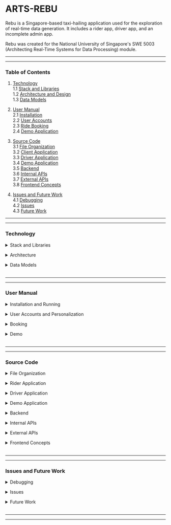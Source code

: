 <!-- Template: https://github.com/mvllow/next-pwa-template -->
<!-- Backend: https://www.youtube.com/watch?v=5PdEmeopJVQ -->

# ARTS-REBU

Rebu is a Singapore-based taxi-hailing application used for the exploration of real-time data generation. It includes a rider app, driver app, and an incomplete admin app.

Rebu was created for the National University of Singapore's SWE 5003 (Architecting Real-Time Systems for Data Processing) module.

---

---

### Table of Contents

1. [Technology](#technology)
   <br />1.1 [Stack and Libraries](#stack)
   <br />1.2 [Architecture and Design](#architecture)
   <br />1.3 [Data Models](#datamodel)

2. [User Manual](#usermanual)
   <br />2.1 [Installation](#installation)
   <br />2.2 [User Accounts](#accounts)
   <br />2.3 [Ride Booking](#booking)
   <br />2.4 [Demo Application](#demomanual)

3. [Source Code](#sourcecode)
   <br />3.1 [File Organization](#fileorganization)
   <br />3.2 [Client Application](#client)
   <br />3.3 [Driver Application](#driver)
   <br />3.4 [Demo Application](#demo)
   <br />3.5 [Backend](#backend)
   <br />3.6 [Internal APIs](#internalapis)
   <br />3.7 [External APIs](#externalapis)
   <br />3.8 [Frontend Concepts](#frontendconcepts)

4. [Issues and Future Work](#issues)
   <br />4.1 [Debugging](#debugging)
   <br />4.2 [Issues](#issues)
   <br />4.3 [Future Work](#futurework)

---

---

### Technology

<a id="stack"></a>

<details>
  <summary>Stack and Libraries</summary>

<br />**Tech Stack and Tools**

> Frontend: **NextJS** (13.4.1) [May 2023] <br />
> Backend: **Spring Boot** (3.0.6) [April 2023] <br />
> Real-Time Data: **Kafka** (3.0.7) [May 2023] <br />
> Batch Data: **MongoDB** <br />

<br />**Frontend Libraries**

Abstraction was generally avoided unless it was necessary or greatly reduced the amount of boilerplate code (for the sake of maintainability). Library selection is based off reputability according to number of installations (refer to the NPM Trends website) and TypeScript support

> Form Validation: `@hookform/resolvers`, `react-hook-form` <br />
> PDF Reports: `@progress/kendo-react-pdf` <br />
> Maps: `@react-gogle-maps/api`, `@googlemaps/markerclusterer` <br />
> Styling: `tailwindcss` <br />
> State Management: `recoil` <br />
> API Routing: `axios` <br />
> Websockets: `sockjs-client`, `stompjs` <br />
> PWA: `next-pwa`

<br />**Backend Libraries**

> Websockets: `spring-boot-starter-websocket`, `sockjs-client`, `stomp-websocket` <br />
> Real-Time Data: `spring-kafka` <br />
> Data Modelling: `lombok` <br />
> JSON Parsing: `gson`

<br />**External APIs**

The Fleet Management System (FMS) simulates taxi location by pulling taxi availability from the Singapore Government's open data API. This API returns a list of all available public taxis in the country and updates every 30 seconds

> Maps: **Google Maps API** (v3) <br />
> Fleet Management: **Taxi Availability API** (data.gov.sg)

  <br />

</details>

<a id="architecture"></a>

<details>
  <summary>Architecture</summary>

The architecture is event-based where each frontend application communicates with the backend through endpoints. The backend relays stream data back to the frontend via web sockets

</details>

<a id="datamodel"></a>

<details>
  <summary>Data Models</summary>

There are 5 MongoDB tables and 4 stream data models:

**MongoDB Models** (Batch Data)

These can be found in the backend through their respective folders

```js
Booking
  bookingID: integer
  messageSubmitedTime: long (ms since epoch)
  messageReceivedTime: long (ms since epoch)
  customerID: integer
  customerName: string
  phoneNumber: integer
  pickUpLocation: Location
  pickUpTime: long (ms since epoch)
  dropLocation: Location
  taxiType: 'regular' | 'plus'
  fareType: 'metered' | 'fixed'
  fare: string
  eta: integer (seconds) (unused)
  status: 'requested' | 'dispatched' | 'cancelled' | 'completed'
  driverID: integer
  sno: integer
  distance: float (meters)
  paymentMethod: string (cash or card number)
  dropTime: long (ms since epoch)
```

```js
Customer
  customerID: integer
  customerName: string
  memberCategory: string (unused)
  age: integer
  gender: string
  amountSpent: double (unused)
  address: string
  city: string (unused)
  countryCode: string (unused)
  contactTitle: string
  phoneNumber: integer
  email: string
  password: string
  phoneCountryCode: integer
  home: Location
  work: Location
  savedLocations: Location[]
  paymentMethods: []
    cardHolder: string
    cardNumber: long
    expiryDate: integer
    cvv: integer
    defaultPaymentMethod: boolean
```

```js
Location (subclass for Customer and Booking)
placeID: string (cachable key from Google Maps API) (unused)
lat: float
lng: float
postcode: string
address: string
placeName: string
```

```js
Driver;
driverID: integer;
driverName: string;
phoneNumber: integer;
rating: double;
```

```js
Review
  reviewID: integer (ID)
  customerID: integer
  driverID: integer
  messageReceivedTime: long (ms since epoch)
  rating: integer (1 to 5)
  reviewBody: string
  areasOfImprovement:
    cleanliness: boolean
    politeness: boolean
    punctuality: boolean
    bookingProcess: boolean
    waitTime: boolean
```

```js
Taxi;
sno: integer(ID);
taxiNumber: string;
taxiType: "plus" | "regular";
tmdtid: string;
taxiFeature: taxiMakeModel: string;
taxiPassengerCapacity: integer;
taxiColor: string;
registeredDrivers: [](unused);
driverID: integer;
driverName: string;
driverPhone: integer;
```

<i>\*sno = serial number; tmdtid may be a better key for auto-incrementing</i>

**Kafka Models** (Stream Data)

These are defined in the Kafka folder under `Kafka/models/`

```js
BookingEvent;
customerID: integer;
customerName: string;
phoneNumber: string;
taxiType: string;
fareType: string;
fare: double;
distance: double;
paymentMethod: string;
eta: double;
pickUpLocation: Location;
dropLocation: Location;
```

```js
DispatchEvent;
customerID: integer;
customerName: string;
customerPhoneNumber: integer;
status: string;
tmdtid: integer;
taxiNumber: string;
taxiPassengerCapacity: integer;
taxiMakeModel: string;
taxiColor: string;
driverID: integer;
driverName: string;
driverPhoneNumber: integer;
sno: integer;
rating: double;
```

```js
TaxiLocatorEvent;
tmdtid: integer;
driverID: integer;
taxiNumber: string;
availabilityStatus: boolean;
currentPosition: lat: float;
lng: float;
```

```js
ChatEvent
  recipientID: string ('d' + driverID or 'c' + customerID)
  type: string
  body: string
```

</details>

<br />

---

---

<a id="sourcecode"></a>

<a id="usermanual"></a>

### User Manual

<a id="installation"></a>

<details>
  <summary>Installation and Running</summary>

This is a brief installation guide - refer to the detailed installation guide for help

**Pre-requisites**

- NPM, Node
- JDK
- VSCode
- Google Maps API Key
- Stub Data for Driver and Taxis

**If everything is already installed**:

- Run Zookeeper: `zookeeper-server-start.bat D:\\kafka\\config\\zookeeper.properties` (check the path)
- Run Kafka: `kafka-server-start.bat D:\\kafka\\config\\server.properties` (check the path)
- Run Spring Boot at `src/main/java/com/rebu/RebuApplication.java`
- Run the frontend applications via `cd` into their directory and `npm run dev`

> In total, there will be 6 terminals: 3 for the backend, 3 for the frontend

**Quick Guide**

1. Clone the project: `git clone https://github.com/suriarasai/ARTS-REBU.git`
2. Run `npm install` on the `customer-app`, `driver-app`, and `demo-app` (try running `npm run dev` on the `demo-app` to see if it renders)
3. Add `.env.local` into the root directory of each of the above apps and populate it with `NEXT_PUBLIC_GOOGLE_MAPS_API_KEY=[APIKEY]`
4. Configure the MongoDB connection by creating `.env` at `src/main/resources/.env` with the following:

```java
MONGO_DATABASE="rebu"
MONGO_USER=""
MONGO_PASSWORD=""
MONGO_CLUSTER="localhost:27017"
```

5. Install Kafka and configure the environment variables. Restart the PC if necessary
6. Start the Zookeeper server via PowerShell. Point the following command at where Kafka was installed

```java
zookeeper-server-start.bat D:\\kafka\\config\\zookeeper.properties
```

7. Start the Kafka server in a new PowerShell terminal (mind the path):

```java
kafka-server-start.bat D:\\kafka\\config\\server.properties
```

8. Install MongoDB Community Server with MongoDB Compass
9. Using MongoDB Compass, create a new database, `rebu`, and add 5 empty collections: `Booking`, `Customer`, `Driver`, `Review`, and `Taxi`
10. Import the stub data into the `Driver` and `Taxi` collections
11. Run the main Java method, `src/main/java/com/rebu/RebuApplication.java`, using the play button on the top right
12. Run `npm run dev` on the remaining apps (`customer-app` and `driver-app`) then open `localhost:3000` (and 3001, 3002)
13. Optional: Install the customer application as a PWA using the icon in the browser's search bar

</details>

<a id="accounts"></a>

<details>
  <summary>User Accounts and Personalization</summary>
  
  <br />

**Registration**: The landing screen on startup is sign-in or register screen. Enter a phone number and if it's not recognized, then the user will be routed through the registration process. Bypass the OTP screen by clicking the next button then fill in the account details

\*Note: Do not enter any real passwords as there's no encryption on the passwords - they're stored as-inputted

**Sign In**: Sign in can be completed via phone number or email/password. Upon successfully signing in, the user data is cached in `localstorage` so refreshing the page or closing and re-opening the application will not prompt the user to sign-in again

**Account Settings**: Account settings can be modified through the settings screen by clicking on the user profile at the top. Modify the desired fields and press the save button

**Payment Methods**: Payment methods can be accessed through the settings screen. From here, users can add a card, change the default card, and remove a card

**Saved Locations**: Users can also optionally add saved locations to make searching for locations quicker. It is possible to set a `Home` and `Work` location, as well as a general list of favourited locations. Add a location using the autocomplete search bar at the top of the screen and click on the suggested address to register the change

</details>

<a id="booking"></a>

<details>
  <summary>Booking</summary>
  
<br />

**Map Interface**: Upon landing on the map screen, the user will be able to see markers of saved locations (if applicable), nearby taxi stands, and the user's current location. The 2 buttons on the right side of the screen are used for toggling points of interest, or for panning to the user's location

**Inputting Origin and Destination Locations**: There are 3 options for location input:

1. Entering an address into the autocomplete search bar
2. Clicking on a saved location in the expanded search UI
3. Selecting the 'Choose Location on the Map' option in the expanded search UI

Once the destination address is inputted, a confirmation button will appear to start the booking process. Leaving the origin address blank will default it to the user's current location

**Taxi Selection**: There are 2 taxi types - `regular` and `plus`, which differ in fare and number of seats. Users can view the origin/destination locations, select their desired taxi type, and edit the payment method before confirming the trip.

> \*Note: Before confirming the trip, the user should sign into the driver application. Hover over a nearby taxi on the customer application to see the corresponding driver ID and sign into that driver's account then wait on the trips screen before confirming on the customer application. <span style="color:red">This must be done within 30 seconds</span> from the time of confirming the route to confirming the taxi selection. This is because the nearby taxis are computed in real-time and refreshed every 30 seconds (around the <span style="color:red">:15 and :45 second mark</span>). A good way to time it is to open the computer or online clock and start around the :22 or :50 second point to guarentee getting up-to-date information on which drivers are nearby (booking events are only sent to the nearest 6 drivers)

**Matching**: Users will wait at this screen until a nearby driver approves the booking request. Users can cancel at any time using the red button on the top left of the screen

\*Note: Clicking on the magnifying glass icon will mock a driver and begin the trip

**Live Trip**: Once a taxi is dispatched, users will be given the taxi/driver information, estimated arrival time (ETA), and projected route the taxi driver will take. There will be 2 notifications when the driver is approaching the pickup location and after they arrive.

Once the taxi arrives at the user location, they will wait and confirm the pickup, then move toward the destination. At this stage, the user is given the option to submit a rating of the trip

\*Note: The chat/call buttons have no functionality

**Arrival**: On arrival, the user is given options to review the receipt and to rate the trip. The receipt may be accessed in the trip history screen, and can be downloaded as a PDF file.

\*Note: The print and share buttons do not have functionality for the receipt

</details>

<a id="demomanual"></a>

<details>
  <summary>Demo</summary>
  
  The demo application is an incomplete work that attempted to create a visual simulation engine that continuously generates stream data and renders it into a map interface. The implemented features are listed:

**(Route) Optimization**: This is a showcase of the Google Maps Routes API which returns a traffic-aware route between 2 locations. Users can drag and drop either of the origin/destination markers to re-compute the route. A traffic layer is also available to show country-wide traffic conditions. The top left panel displays the trip distance and time.

**(Fare) Calculation**: This is a quote engine that estimates the fare based on the time, origin, destination, and taxi type. It shows a fare breakdown upon computation

**(Matching) Visualizer**: This tool features a mocked user marker that can be dragged around the map. Upon releasing the marker at a desired location, the system will compute the nearest taxis and which ones are matched to the rider. The different marker colors indicate the taxi type and the large red circle represents the search radius. Clicking on any of the markers will open it with information on its coordinates, distance, and ETA

**(Trips) Generator**: This tool generates booking requests every second. Requested trips are randomly dispatched with a 50% chance, and dispatched trips are randomly completed (and removed) with a 20% chance, every second

**(Simulation) Interface**: This shows the location of all the taxis in Singapore through various tools such as sparse/dense clustering, heatmaps, and a traffic layer. There is also an incomplete geo-fencing tool that renders a reshapable square onto the map. This is intended to be used to filter the data streams based on the coordinates contained inside the shape. Hovering over any of the individual taxi markers will generate an infowindow on the taxi/driver information (this requires the server to be running)

</details>

<br />

---

---

### Source Code

<a id="fileorganization"></a>

<details>
  <summary>File Organization</summary>
  
**High-level overview**

```
| customer-app/ (Rider app frontend)
| data-models/ (Documentation on API I/O)
| demo-app/ (Demo app frontend w/WIP Simulator)
| driver-app/ (Driver app frontend)
| src/ (Backend)
```

**General Frontend Setup**

```
| api/ (API configuration)
| components/ (Components that render onto the pages)
| pages/ (Pages to be routed to)
| styles/
| - globals.css (Global styling)
| - maps.json (Styling for Google Maps interface)
| constants.tsx (Constant values)
| server.tsx (API router)
| state.tsx (Global state accessors via Recoil)
| types.tsx (Custom types for TypeScript)
```

**Backend Setup**

The backend code is primarily data classes for storing data in MongoDB. The `resources/` folder also contains configuration for the MongoDB and Kafka connections

```
src/main/java/com/rebu
| Booking/
| config/ (Web socket configuration)
| Customer/
| Driver/
| Kafka/
| - Models/ (Stream data models)
| Review/
| Taxi/
| RebuApplication.java
```

Each data class follows the MVC (Model, View, Controller) structure. For example, the `Customer` folder:

```
Customer
| Customer.java (Main data class)
| CustomerController.java (API routing)
| CustomerRepository.java (Custom queries)
| CustomerService.java (Data processing)
| HelperClasses.java (Custom data objects that comprise Customer.java)
```

</details>

<a id="client"></a>

<details>
  <summary>Rider Application</summary>

This section will go overview each of the functional requirements. Optional features (section 3.4) were not implemented

```
customer-app/pages/
| accountSettings.tsx (Account Settings)
| activity.tsx (Trip History)
| home.tsx (Home Screen after sign-in)
| index.tsx (Sign In)
| managePayment.tsx (Payment Methods)
| map.tsx (Map Interface)
| notifications.tsx (Placeholder screen)
| registration.tsx (Registration)
| rewardPoints.tsx (Placeholder screen)
| savedPlaces.tsx (Manage Saved Places)
| settings.tsx (Settings)
```

```
customer-app/components/
| account/ (Account-related components, ex. forms)
| Map/ (Booking components)
| payment/ (Payment components)
| ui/ (Re-used components, ex. nav bar, buffer screens)
```

**3.3.1-2 User Registration and Login**

- `pages/index.tsx`
- `pages/registration`
- `components/account/`

The UI component consists of the login screen (by phone or by email) and the registration screen. Below is the general process:

1. User inputs their phone number. If the number is recognized, they will be signed in, otherwise the user will be routed to the registration process. Form validation will be covered in the [frontend concepts](#frontendconcepts) section
2. (Skip the OTP screen by pressing the next button)

<br />

**3.3.3 Display Profile**

- `pages/settings.tsx`
- `pages/accountSettings.tsx`

Account settings re-use the registration form components to modify account information. Except, since the user information is already known, the `accountSettings` page is able to pre-populate the form elements so that users can directly change the field they want rather than update the entire form.

**3.3.4 Book Taxi**

- `pages/map.tsx`
- `components/Map/TripScreens/`

The booking process follows:

1. **Location input** (via search, saved location, or map click): Once the destination location is inputted, a button will appear to confirm the trip. A blank origin location will default to the user's current location
2. **Taxi selection and payment method**: Several processes occur at this screen:

- 6 nearby taxis are rendered and this data comes from the Singapore Government's Taxi Availability API
- Taxi ETA for each taxi type is calculated based on the nearby taxis in range
- A traffic-aware, optimized route is rendered from the origin to destination locations. This API also returns the trip duration/distance
- Fare calculation for each taxi type

3. **Matching**: Waiting for a nearby driver to accept the booking request. <span style="color: red">For demonstration purposes, it is possible to bypass the matching process by clicking on the magnifying glass icon</span>
4. **Live trip**: Step-by-step:

- Driver approves the trip and is dispatched. Driver, taxi, and ETA information are sent to the customer
- Driver streams their location to the customer throughout the journey. This causes the taxi marker to move based on the taxi locator stream events
- Taxi ETA is updated every minute. At 1 and 0 minutes remaining, there are proximity notifications reminding clients to get ready or board the taxi
- On arrival to the customer's location, the pickup is confirmed by the driver and the taxi starts moving toward the destination. The customer is given the option to rate the trip

5. **Arrival**: After the driver confirms the dropoff, the trip is considered complete and the customer can view the trip receipt (and download it) and rate the trip before returning to the main booking screen

**3.3.5 Make a Payment**

- `pages/managePayment.tsx`
- `components/payment/`

The default payment method is cash, but users may add payment cards through the manage payments screen. There are also options to remove payment methods and change the default payment method

**3.3.6 <del>Route Choices</del>**

There are no route choices, but the customer is provided a traffic-optimized route and is able to track the taxi throughout the journey

**3.3.7 View Trip History**

- `pages/activity.tsx`

This feature queries booking events by the user's ID and renders by time and trip status (ex. completed/cancelled)

**3.3.8 Places of Interest**

- Frontend: `components/Map/Controls/buttons.tsx (TogglePOI)`
- Styling: `styles/maps.json`
- Logic: `components/Map/utils/poi.tsx`

Places of interest are toggled by updating the map's `styles` property.

**3.3.9 Print Receipts**

- `components/Map/TripScreens/Arrival/Receipt.tsx`

Receipts are shown upon ride completion or by clicking on a trip in the trip history UI. The inputs to this function is the bookingID, which is used to get trip, driver, and taxi information

The receipt can be downloaded as a PDF. This is done via the `@progress/kendo-react-pdf` library which reads the DOM to generate a PDF

**3.3.10 Driver Review**

- `components/Map/TripScreens/Arrival/Rating.tsx`

The rating form appears during the live trip and arrival screens. Users can rate the driver (1-5) and offer suggestions from a multi-select list of common criticisms and/or text field.

The form submission is sent to the MongoDB database in the `Reviews` table. The driverID is automatically reported but the submitted rating does not update the driver's overall rating

**3.3.11 <del>Notifications Feature</del>**

The notifications are limited to the taxi proximity notifications that trigger based on the estimated arrival time to the customer's location.

**3.4.1 <del>In-app Chat and Calling</del>**

**3.4.2 <del>Emergency SOS</del>**

**3.4.3 <del>Share Ride</del>**

**3.4.4 <del>Interactive Map</del>**

**3.4.5 <del>Track Driver</del>**

**3.4.6 <del>View Proposed Fare Table</del>**

</details>

<a id="driver"></a>

<details>
  <summary>Driver Application</summary>
  
  The `driver-app` is a very simple application for producing/consuming stream events. Refer to [Frontend Concepts](#frontendconcepts) for internationalization

**Sign In**: The sign-in page is the first page and the only required field is the driverID. Enter an integer from 1 to 3000. The selected driver will correspond with the index in the stub data

Driver information can be viewed at the settings screen, as well as the option to sign out. It is impossible to modify the driver data from within the application.

Note: Unlike the customer application, the driver data is not actively cached and restored on page refresh. Therefore, refreshing the application at any point may cause the application to crash, at which point the best solution is to either reopen the app or sign out and sign in again

**Trips**: The booking lifecycle is as follows:

1. The driver waits at the `Trips` screen for a booking request (they only listen to nearby requests). Once a request appears, they can view the booking information and approve the request (thereby sending a dispatch event to the customer that contains the driver/taxi information)
2. The driver is routed to the `Maps` screen where the routes to the user and destination are calculated
3. After pressing the confirm route button, the driver will start moving toward the client and continuously stream their location
4. On arrival, the driver will send an arrival event (via the chat stream), pause and wait for the customer to board
5. Once boarded, the driver will confirm the pickup and proceed toward the destination
6. Once at the destination, the driver will confirm the dropoff via another message on the chat stream, then stop sharing their location

- At any time, if the customer cancels, the driver will receive a cancellation event through the chat stream which will cease their movement and remove the route polylines from the map

</details>

<a id="demo"></a>

<details>
  <summary>Demo Application</summary>

The purpose of the demo application is to serve as a playground to demonstrate backend processes and attempt to simulate driver-customer interactions. It runs independently and does not require the backend to be operating

<br />**(Fare) Fare Calculator**

This tool computes the fixed fare between 2 locations. The inputs are:

- Taxi Type (regular/plus)
- Pickup Time (regular/peak/night)
- Origin Location Postcode
- Destination Location Postcode
- Distance (auto-calculated)

The fare calculation, `components/fareCalculator/computeFare.tsx`, is based on [LTA's](https://www.lta.gov.sg/content/ltagov/en/getting_around/taxis_private_hire_cars/taxi_fares_payment_methods.html) and considers the following:

|                          | Base           | Plus Type       | Peak Period       | Night Time        |
| ------------------------ | -------------- | --------------- | ----------------- | ----------------- |
| Base Fare                | $2             | +$1             | +$2               |
| Minimum Fare             | $5             | +$2             |
| Distance-based Unit Fare | $0.25 per 400m | +$0.09 per 400m |
| Peak Periods             |                |                 | +25% metered fare | +50% metered fare |
| Location Surcharge\*     | $3 to $7       |
| Temporary Surcharge      | $0.02 per km   |
| Booking Fee              | $2.3           | +$1.2           | +$2.3             | +$2               |
| Cancellation Fee         | $2             | +$2             | +$4               | +$1               |

<i>\*Location surcharge is based on both origin and destination postcodes. Rates are stored in the `locationSurchageMap` variable, in the same file as the calculator</i>

<br />**(Routes) Route Optimization**

Google Maps offers an [advanced route API](https://developers.google.com/maps/documentation/routes/overview) that returns a traffic-aware route (ie. list of coordinates), trip distance, and trip duration.

How to Use: Drag and drop either of the origin/destination markers around the map

Note: This API is fairly expensive at [$0.015 USD per request](https://developers.google.com/maps/documentation/routes/usage-and-billing) because it returns traffic conditions

<br />**(Matching) Matching and Taxi ETA**

This tool helps visualize the matching process:

1. Retrieve the locations of all available taxis in Singapore (ie. a list of coordinates)
2. Assign driver IDs (and taxi IDs, assuming they're the same) to each taxi according to the index at which they're returned
3. Compute which ones are closest to the customer via straight-line lat/lng difference
4. Simulation: While rendering the nearby taxi markers, randomly assign 50% of the markers to be red (ie. plus type) or yellow (ie. regular type). In the customer application, each taxiID is querried to determine the taxi type, but this step is mocked for the demo app
5. Click on any of the taxi markers to view the straight line distance and estimated arrival time. The distance in meters is approximated by multiplying the lat/lng difference by 111190. ETA is also estimated by multiplying the distance by a certain factor

- Taxi ETA for a certain taxi type is computed as the average ETA of that specific taxi type within the 6 nearest taxis

How to use: Drag and drop the user marker to anywhere on the map (including the ocean!). The nearby taxis are re-calculated to determine the new matching

<br />**(Simulation) Visualization Tools**: This map interface demonstrates several tools offered by the Google Maps API:

- K-Means clustering (sparse, dense, none): groups taxis together and show the cluster sizes. Note that the 'none' option is very taxing because it's rendering around 1500-3000 markers onto the map. The total number of taxis can be found by zooming out (until the entire country is visible) as the cluster count changes based on zoom level
- Traffic layer: shows traffic conditions
- Heat map: Similar to clustering but uses a color scale to measure taxi density rather than clusters and numbers
- Geo-fencing: This generates a rectangle that can be moved around and reshaped. Its purpose is to visually filter stream data based on coordinates located inside the shape. However, no logic has been added to this tool

Hovering over any taxi marker will create an infoWindow that shows the taxi/driver information (again, assuming the driverID and taxiID are equal). This is the only database dependency that the demo-app has - all other features will run properly without the Kafka, Mongo, or Spring Boot servers

<br />**(Trips) Data Generator**

This last tool simulates data streams by randomly generating booking events. Every second:

- A random booking event is created with an auto-incrementing booking ID and randomly selected customerID (selection without replacement). The pickup/dropoff locations are randomly selected from a list of Singapore street addresses (n=3910) (`demo-app/public/resources/addresses.json`) that can be geocoded into coordinates and placed onto a map
- With a 50% chance, any of the requested bookings will be matched with a driverID and taxiID (selection without replacement)
- With a 20% chance, any of the dispatched bookings will be completed and removed from the table

Next steps:

- Match bookings with nearby drivers as opposed to random drivers
- Connect the data generator to the map interface, iteratively add booking event markers (geocode pickup locations to coordinates), and draw lines between matched bookings/drivers
- Track completed trips and set up real-time dashboards that track where demand is the highest, revenue per region, etc. and implement geofencing to filter the analytics

</details>

<a id="backend"></a>

<details>
  <summary>Backend</summary>
The case study specifies several applications in section 3.5. The most important ones are the Taxi Booking System (TBS), which controls the booking and dispatch events, and the Fleet Management System, which monitors the taxi locations. The remaining application systems were either not focused on or implemented

<br />

**3.5.1 Taxi Booking System (TBS)**: The TBS (`kafka/`) is responsible for routing booking and dispatch events from the customer and driver. Incoming events are sent to the Kafka server. The TBS also actively listens to the Kafka stream to detect changes, and all changes are console logged then sent to their respective web socket before being delivered to the consumer.

For example, a normal trip would follow:

1. Customer produces a booking event. Backend sends it to Kafka and it's added to a stream
2. The stream has changed so the websocket computes nearby drivers and sends this booking event to them (ie. nearby drivers)
3. The driver app consumes the message and sends a dispatch event. A similar flow ensues where the dispatch event is sent to Kafka, a listener picks up on the change, then sends the information to the customer via web socket

**3.5.2 Fleet Management System (FMS)**: The FMS is mocked using the Singapore Government's [Taxi Availability API](https://data.gov.sg/dataset/taxi-availability?view_id=5ad2510e-6b51-4ffe-9504-6661061a708c&resource_id=9d217820-1350-4032-a7a3-3cd83e222eb7) which returns the location of all of LTA's available taxis in Singapore at any given time. The response is in the form of a geojson object, containing list of LngLat coordinates. This list of taxis is indexed to simulate driverID and taxiIDs (ex. first coordinate pair in the list represents taxiID=1, driverID=1).

The FMS also tracks taxi location during trips. Taxis will constantly stream their location via the `taxiLocatorEvent` and the FMS will make this information available to the customer through a web socket.

**3.5.3 <del>Geographical Positioning System (GPS)</del>**:
Instead of a GPS system, the current system uses the built-in location tracker. For example, this is how the user's current location is retrieved when the map interface loads:

```js
navigator.geolocation.getCurrentPosition((position) => {
  const coords = {
    lat: position.coords.latitude,
    lng: position.coords.longitude,
  };
  const currentLocation = new google.maps.LatLng(coords);
});
```

**3.5.4 <del>Customer Relationship Management System (CRM)</del>**: A separate UI can be created to serve as a CRM where customers are retrieved by their customerID. The latest booking requests associated with the customer could also be retrieved using the customerID

**3.5.5 <del>Messaging Gateway</del>**:

**3.5.6 <del>Financial System (FS)</del>**:

**3.5.7 <del>Payment Gateway</del>**:

</details>

<a id="internalapis"></a>

<details>
<summary>Internal APIs</summary>

Internal APIs refer to the `MongoDB` and `Kafka` CRUD operations. For data models, refer to the [Data Models](#datamodel) section

Sample models can be found in the `data-models/internal-apis/` folder

</details>

<a id="externalapis"></a>

<details>
<summary>External APIs</summary>

External APIs refer to the `Google Maps` and `Taxi Availability` APIs

Sample models can be found in the `data-models/external-apis/` folder

</details>

<a id="frontendconcepts"></a>

<details>
  <summary>Frontend Concepts</summary>

  <br />
  
**Form Validation**: Form validation is done via the `react-hook-form` library which tracks the value of input elements and triggers errors.

To initialize the form controller and onSubmit handler:

```tsx
const {
  register: register,
  handleSubmit: handleSubmit,
  formState: { errors: errors },
} = useForm();

const onSubmit = handleSubmit((data) => {
  // Code that runs if the validations pass
  ...
});

return (
  <form onSubmit={onSubmit}>
    // Form inputs
    ...
  </form>
)
```

For validation, each input will have additional properties that define the 'name' of the input and acceptable values. On error, the error text will render. However, the error will not trigger until the form is submitted. Afterward, the error will go away as soon as the mistake is corrected and re-appear when the value is invalid (without having to submit the form)

```tsx
<input
  placeholder="Enter your mobile number"
  {...register("phoneNumber", {
    required: true,
    minLength: 8,
    maxLength: 8,
    pattern: /^-?[0-9]\d*\.?\d*$/i,
  })}
/>;
{
  errors.phoneNumber && <p>Warning Text</p>;
}
```

**State Management**: State management was done using [Recoil](https://recoiljs.org/) - a React state management library by Facebook. It operates similar to the built-in `useContext` hook and is syntactically similar to the `useState` hook. It is less popular than the widely-used Redux but has the same core functionalities and far less boilerplate code

To set up Recoil, wrap the app component in a `RecoilRoot` (similar to the `useContext` `ContextProvider` custom hook)

```tsx
_app.tsx

return (
  <RecoilRoot>
    <Component>
  </RecoilRoot>
)
```

Afterwards, creating a global state variable, or 'atom', can be done like so:

```tsx
state.tsx;

export const screenAtom = atom({
  key: "screen-atom",
  default: "",
});
```

And finally to access/modify, it's the same as the `useState` hook but with `useRecoilState` (which makes migrating very easy)

```tsx
const [user, setUser] = useRecoilState(userAtom);
```

There are many other things that can be done, such as tracking changes to the state variables. For example, changes to the `User` atom will update the cached object in `localStorage` so it can be recovered if the app crashes

```tsx
export const userAtom = atom({
  key: "user-atom",
  default: {} as User,
  effects: [
    ({ onSet }) => {
      onSet((data) => {
        localStorage.setItem("user", JSON.stringify(data));
        console.log("Updated User Data (state.tsx): ", data);
      });
    },
  ],
});
```

**Internationalization**: A unique trait of the driver application is language support, or internationalization. There is language support for English (default), Chinese, and Japanese. These can be toggled using the Earth icon on the bottom right corner of the sign in screen. Notice how the URL gets the localization appended (ie. `/zh`, `/ja`)

> Translation was done via Google Translate - please tolerate incorrect translations and feel free to offer suggestions. The translation files are stored in `driver-app/locales/`

Internationalization is done through a NextJS configuration at `next.config.js` and dictionaries (ex. `locales/zh`).

```js
driver-app/next.config.js

module.exports = withPWA({
...
  i18n: {
    locales: ["en", "zh", "jp"],
    defaultLocale: "en",
  },
});
```

The user's language preference is set in the main screen and accessed by the `router`

```js
const router = useRouter();
const { locale } = router;
const lang = locale === "en" ? en : locale === "zh" ? zh : ja;
```

This is a simple solution and appropriate for smaller applications, but the NextJS documentation offers an alternate solution using [middleware](https://nextjs.org/docs/app/building-your-application/routing/internationalization).

**Progressive Web Application (PWA)**: Rebu's customer application is a PWA, meaning it is a cross-platform application that can be installed on mobile and web without having to be re-written in native languages such as Swift or Kotlin. In terms of frontend rendering, Rebu is responsive to different screen sizes. For example, a top navigation bar will render on medium and large screens while a bottom navigation bar will render on small screens. This logic is done via CSS:

```tsx
<div className="sm:hidden">// bottom nav bar code</div>
```

To be installable as a PWA, the `next.config.js` file must be configured:

```tsx
next.config.js;

const withPWA = require("next-pwa")({
  dest: "public",
  register: true,
  disable: process.env.NODE_ENV === "development",
});

module.exports = withPWA({
  webpack5: true,
  webpack: (config) => {
    config.resolve.fallback = { fs: false };
    return config;
  },
  output: "standalone",
});
```

Once this is complete, the application will be installable through an icon in the browser's search bar. Consider the PWA as a shortcut to accessing the website through a browser

**Reports (PDF)**

PDF generation is done by the `@progress/kendo-react-pdf` library. It is part of a larger commercial library but still usable for free. Kendo automatically converts the components it wraps around to a PDF format

```tsx
<PDFExport paperSize="A4" margin="0.5cm" ref={ref}>
  ...
</PDFExport>
```

And to download the PDF (note: `ref` is a reference object created using React's createRef: `const ref = createRef()`):

```tsx
<button onClick={ref.current.save()}>Download</button>
```

**API Routers**

The API routing between the frontend and backend is primarily done via `axios`. Configuration can be found in `/api/`

```tsx
import axios from "axios";

export default axios.create({
  baseURL: "http://127.0.0.1:8080/",
  headers: { "ngrok-skip-browser-warning": "true" },
});
```

Once `axios` is set up, it can be used to call the backend endpoints. All API calls are centralized in the `server.tsx` file. For example, a sample `get` request:

```tsx
export const getUser = async (customerID: number) => {
  await api.get("/api/v1/Customer/" + customerID);
};
```

And a sample `post` request:

```tsx
export const RemovePaymentMethod = async (
  customerID: number,
  cardNumber: string
) => {
  await api.post("/api/v1/Customer/removePaymentMethod", {
    customerID: customerID,
    cardNumber: cardNumber,
  });
};
```

**Routing**

Routing between pages is done via NextJS's built-in `router`. The name of the page to route to corresponds to how the file is named in the `/pages` folder. For example, routing to the `pages/maps.tsx` UI:

```tsx
import { useRouter } from 'next/router'

function Home() {
  const router = useRouter()

  return (
    <button onClick={() => router.push('/maps')}>
      Maps
    </button>
  )
}
```

This is a simple example, but there are many other more things that the `router` can do - an entire section exists on the [NextJS documentation](https://nextjs.org/docs/app/building-your-application/routing)

</details>

<br />

---

---

<a id="issues"></a>

### Issues and Future Work

<a id="debugging"></a>

<details>
  <summary>Debugging</summary>
  Remember to check the terminal or do inspect element on the webpage!

  <br />
  
  **First Aid**: 
  
  * Refresh the page using `Ctrl+R`. This clears all the state variables, including global ones, but does not clear cached values in `localstorage`
  * Close and re-open the app
  * Kill the terminals and restart them (backend, frontend, Kafka)
  
  **Frontend**:
  
  * Markers/components are not rendering: Refresh the page and inspect element for errors. This may happen because actions were performed that caused a re-render before the map finished loading 
  * `Google is not defined`: This happens when trying to access the google namespace (ex. google.maps.Map) before the JS loader has finished loading google. It's the same as trying to access an object before declaring it so this process must be somehow delayed. For example, declaring it as null and assigning its value in a callback function after the map is loaded
  * `Socket connection has not been closed`: This happens mostly in development when a page is refreshed while the socket is active. Ensure there's a listener in the socket's useEffect connection for cleanup (ie. disconnection) and refresh the screen
  * Google Maps API not loading: The API key may expire or not have the user's IP/domain whitelisted. Confirm with the administrator that the API key is up to date and configured properly
  * Google Maps API crashing: If a directions/routes/geocoding/autocomplete API request fails, it may be because either of the inputted locations are invalid. Check the detailed response object via inspect element and choose a new location input to see if this resolves the issue

**Backend**: Since the majority of the logic is contaied in the frontend, the backend tends to crash infrequently. Most of the time, it's because data being sent to the backend is in an incorrect format and in this case, it will be helpful to use Postman to test the endpoints

</details>

<a id="issues"></a>

<details>
  <summary>Issues</summary>

  <br />

**Retrieving Place Names from Google Maps**: The autocomplete search bar currently returns the address of a location rather than the place name. This is because not every location on Google Maps has a corresponding place name, so the response data model is inconsistent. For example, setting a location by map click would return the address at that specific coordinate rather than search for the nearest point of interest.

**Isolating Logic to Backend**: A major issue is that Rebu's logic is primarily stored on the frontend (ie. presentation layer). For example, the fare calculation and external API calls to Google Maps. In production, this is a security risk as frontend code is not as secure as the backend code

**Error Handling**: Rebu's event-based architecture is heavily reliant on API calls, which implies a demand for error handling. For example, using NextJS's [Error Boundary](https://react.dev/reference/react/Component#catching-rendering-errors-with-an-error-boundary) custom hook or even simple `try... catch...` statements.

**TypeScript: Type-hinting**: Using `any` types is generally a bad practice as it defeats the purpose of type hinting. However, it may also be difficult to identify a variable's type, especially if it comes from an external library. For example, a Google Map interface has the `google.maps.Map` type while a React useState setter uses `React.Dispatch<React.SetStateAction<[Type]>>`. Therefore, it is important to ensure the frontend libraries are TypeScript-compatible (which is normally indicated by a `@types/[library]` package in the `package.json` file)

**Theme Provider**: Originally the dark theme was meant to be an experiment that would be reverted later on, but it became embedded into the design and unfortunately not in a way that could be easily changed. A theme provider should be implemented to toggle between light and dark modes as well as consider different types of color blindness

**Styling**: The styling is Tailwind-based so while better than pure CSS, it still grew to be very redundant and difficult to maintain. External libraries could be considered such as MaterialUI, for styling purposes. The in-line styling can also be analyzed to see which ones can be merged and reused as custom CSS classes

</details>

<a id="futurework"></a>

<details>
  <summary>Future Work</summary>

  <br />

**Unit/Integration Testing**: Tying in with the need for error handling, unit testing is an important part of development for catching errors in development. This is especially applicable for Rebu which has scaled in size and become convoluted with 3 frontend applications. For example, changing a single key name in the backend (ex. tmdtid) can lead to crashes in another application or component rather than the intended target.

**TypeScript: OOP**: TypeScript provides tools for object-orientated programming. Rebu uses this in the demo app to represent booking objects, but this concept can be extended to all custom objects like booking, dispatch, chat, and taxi locator events to reduce redundant code

**Simulation**: The current simulation is incomplete as the event generator and map interface are still separate. More work must also be done on the event generator as drivers are randomly matched to customers. Instead, only nearby drivers should be considered for matching

**Analytics**: The demo application provides an interface for creating dashboards of the stream data. One tool of interest is the `Simulation` UI's `Geofencing` tool which generates a draggable and adjustable rectangle on the map. [This example](https://developers.google.com/maps/documentation/javascript/examples/poly-containsLocation) shows how shapes can be used for geofencing via the `containsLocation([latLng])` method, to detect whether a coordinate is contained within the geofenced region. This can be used to filter the data stream and gather analytics in a specific area

**Driver App - Reading Streams from Beginning**: Currently driver application only reads messages when they are waiting on the trip UI. If they leave the screen, they will lose access to the pending booking requests. Instead, the WebSocket should be open for as long as the driver's status is 'available' - or rather, as soon as they log in, so that the driver can see all available booking requests

**KafkaJS**: Kafka has several npm libraries that can integrate with Kafka to produce/consume events. [KafkaJS](https://www.npmjs.com/package/kafkajs#getting-started) is one of the more popular examples. Incorporating this library would require using a NodeJS backend but eliminates the need for a WebSocket between NextJS and the existing Spring Boot backend

**kSQL**: Kafka has a real-time database known as [kSQL](https://www.confluent.io/blog/ksql-streaming-sql-for-apache-kafka/) which is very helpful for filtering stream data. This is particularly useful for private communication between a matched driver and their client, and for removing booking stream events once a driver accepts (to prevent double bookings)

**MongoDB Connector**: Kafka has a [connector](https://www.mongodb.com/docs/kafka-connector/current/) to MongoDB where stream data can be written to MongoDB. This may be useful for analytics or a better visualization of the data streams

**Buffer Screens**: Certain screens take longer to load, in particular, the map interface. Rebu does use loading screens in many of such pages, but buffer screens can also be implemented for components. For example, the taxi selection component also takes a long time to load so a loading element can be applied to this specific component. NextJS provides a [Suspense](https://nextjs.org/docs/app/building-your-application/routing/loading-ui-and-streaming) component for this purpose

**Chat Stream**: Chat channels between customers and drivers are another application of real-time data. The frontend has icons in the live trip UI as well as an existing chat stream to facilitate this feature. However, the current chat stream is used for sending trip details such as driver arrival and customer trip cancellation so it may need to be remodelled

</details>

<br />

---

---
